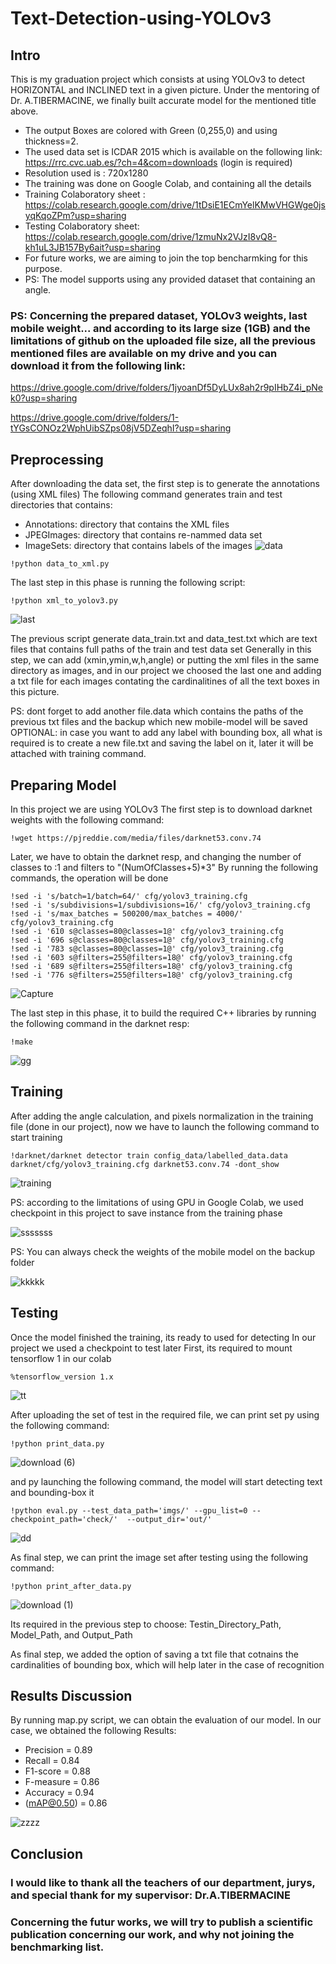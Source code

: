# Text-Detection-using-YOLOv3
## Intro
This is my graduation project which consists at using YOLOv3 to detect HORIZONTAL and INCLINED text in a given picture. Under the mentoring of Dr. A.TIBERMACINE, we finally built accurate model for the mentioned title above.
* The output Boxes are colored with Green (0,255,0) and using thickness=2.
* The used data set is ICDAR 2015 which is available on the following link: https://rrc.cvc.uab.es/?ch=4&com=downloads (login is required)
* Resolution used is : 720x1280
* The training was done on Google Colab, and containing all the details
* Training Colaboratory sheet : https://colab.research.google.com/drive/1tDsiE1ECmYelKMwVHGWge0jsyqKqoZPm?usp=sharing
* Testing Colaboratory sheet: https://colab.research.google.com/drive/1zmuNx2VJzI8vQ8-kh1uL3JB157By6ait?usp=sharing
* For future works, we are aiming to join the top bencharmking for this purpose.
* PS: The model supports using any provided dataset that containing an angle.

### PS: Concerning the prepared dataset, YOLOv3 weights, last mobile weight... and according to its large size (1GB) and the limitations of github on the uploaded file size, all the previous mentioned files are available on my drive and you can download it from the following link: 
https://drive.google.com/drive/folders/1jyoanDf5DyLUx8ah2r9pIHbZ4i_pNek0?usp=sharing

https://drive.google.com/drive/folders/1-tYGsCONOz2WphUibSZps08jV5DZeqhI?usp=sharing

## Preprocessing
After downloading the data set, the first step is to generate the annotations (using XML files)
The following command generates train and test directories that contains:
* Annotations: directory that contains the XML files
* JPEGImages: directory that contains re-nammed data set
* ImageSets: directory that contains labels of the images
![data](https://user-images.githubusercontent.com/86682718/123941929-8f720900-d992-11eb-9746-8658b0591f8a.PNG)

```
!python data_to_xml.py
```
The last step in this phase is running the following script:
```
!python xml_to_yolov3.py
```
![last](https://user-images.githubusercontent.com/86682718/123941767-63ef1e80-d992-11eb-8e98-85c793548596.PNG)

The previous script generate data_train.txt and data_test.txt which are text files that contains full paths of the train and test data set
Generally in this step, we can add (xmin,ymin,w,h,angle) or putting the xml files in the same directory as images, and in our project we choosed the last one and adding a txt file for each images contating the cardinalitines of all the text boxes in this picture.


PS: dont forget to add another file.data which contains the paths of the previous txt files and the backup which new mobile-model will be saved
OPTIONAL: in case you want to add any label with bounding box, all what is required is to create a new file.txt and saving the label on it, later it will be attached with training command.
## Preparing Model
In this project we are using YOLOv3 
The first step is to download darknet weights with the following command:
```
!wget https://pjreddie.com/media/files/darknet53.conv.74
```
Later, we have to obtain the darknet resp, and changing the number of classes to :1 and filters to "(NumOfClasses+5)*3"
By running the following commands, the operation will be done
```
!sed -i 's/batch=1/batch=64/' cfg/yolov3_training.cfg
!sed -i 's/subdivisions=1/subdivisions=16/' cfg/yolov3_training.cfg
!sed -i 's/max_batches = 500200/max_batches = 4000/' cfg/yolov3_training.cfg
!sed -i '610 s@classes=80@classes=1@' cfg/yolov3_training.cfg
!sed -i '696 s@classes=80@classes=1@' cfg/yolov3_training.cfg
!sed -i '783 s@classes=80@classes=1@' cfg/yolov3_training.cfg
!sed -i '603 s@filters=255@filters=18@' cfg/yolov3_training.cfg
!sed -i '689 s@filters=255@filters=18@' cfg/yolov3_training.cfg
!sed -i '776 s@filters=255@filters=18@' cfg/yolov3_training.cfg
```
![Capture](https://user-images.githubusercontent.com/86682718/123943567-30ad8f00-d994-11eb-8269-6de2e3b7f119.PNG)

The last step in this phase, it to build the required C++ libraries by running the following command in the darknet resp:
```
!make
```
![gg](https://user-images.githubusercontent.com/86682718/123943806-66527800-d994-11eb-973a-14afbcfc0119.PNG)

## Training
After adding the angle calculation, and pixels normalization in the training file (done in our project), now we have to launch the following command to start training
```
!darknet/darknet detector train config_data/labelled_data.data darknet/cfg/yolov3_training.cfg darknet53.conv.74 -dont_show 
```
![training](https://user-images.githubusercontent.com/86682718/123943967-8eda7200-d994-11eb-925a-9bdde4c4667b.PNG)

PS: according to the limitations of using GPU in Google Colab, we used checkpoint in this project to save instance from the training phase

![sssssss](https://user-images.githubusercontent.com/86682718/123950332-791c7b00-d99b-11eb-8956-fb04e8ecdce2.PNG)


PS: You can always check the weights of the mobile model on the backup folder

![kkkkk](https://user-images.githubusercontent.com/86682718/123945357-f7761e80-d995-11eb-80cb-eb425dfc851e.PNG)

## Testing
Once the model finished the training, its ready to used for detecting
In our project we used a checkpoint to test later
First, its required to mount tensorflow 1 in our colab
```
%tensorflow_version 1.x
```
![tt](https://user-images.githubusercontent.com/86682718/123944290-e678dd80-d994-11eb-956c-24285ed5f127.PNG)

After uploading the set of test in the required file, we can print set py using the following command:
```
!python print_data.py
```
![download (6)](https://user-images.githubusercontent.com/86682718/123944317-ed075500-d994-11eb-83e8-435678819787.png)

and py launching the following command, the model will start detecting text and bounding-box it 
```
!python eval.py --test_data_path='imgs/' --gpu_list=0 --checkpoint_path='check/'  --output_dir='out/'
```
![dd](https://user-images.githubusercontent.com/86682718/123944569-26d85b80-d995-11eb-9415-8c8b98d26359.PNG)

As final step, we can print the image set after testing using the following command:
```
!python print_after_data.py
```
![download (1)](https://user-images.githubusercontent.com/86682718/123944353-f4c6f980-d994-11eb-81d6-e1660a74534c.png)

Its required in the previous step to choose: Testin_Directory_Path, Model_Path, and Output_Path

As final step, we added the option of saving a txt file that cotnains the cardinalities of bounding box, which will help later in the case of recognition

## Results Discussion
By running map.py script, we can obtain the evaluation of our model.
In our case, we obtained the following Results:
* Precision = 0.89
* Recall = 0.84
* F1-score = 0.88
* F-measure = 0.86
* Accuracy = 0.94
* (mAP@0.50) = 0.86

 ![zzzz](https://user-images.githubusercontent.com/86682718/123945265-df9e9a80-d995-11eb-8ac5-089c22f74c96.PNG)

## Conclusion
### I would like to thank all the teachers of our department, jurys, and special thank for my supervisor: Dr.A.TIBERMACINE
### Concerning the futur works, we will try to publish a scientific publication concerning our work, and why not joining the benchmarking list.




